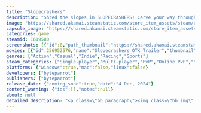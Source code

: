 ```yaml
---
title: "Slopecrashers"
description: "Shred the slopes in SLOPECRASHERS! Carve your way through epic courses, stomp mind-blowing tricks or unite your crew for gnarly multiplayer mayhem. Feel the rush with our next-level physics engine that brings rad arcade snowboarding action to life."
image: "https://shared.akamai.steamstatic.com/store_item_assets/steam/apps/1619580/header.jpg?t=1731765121"
capsule_image: "https://shared.akamai.steamstatic.com/store_item_assets/steam/apps/1619580/d5e67e436dd5e8cc53284a87cce00f550311c902/capsule_231x87.jpg?t=1731765121"
categories: game
steamid: 1619580
screenshots: [{"id":0,"path_thumbnail":"https://shared.akamai.steamstatic.com/store_item_assets/steam/apps/1619580/ss_068a507d626da8fd87ca4f146144956532d6d2b4.600x338.jpg?t=1731765121","path_full":"https://shared.akamai.steamstatic.com/store_item_assets/steam/apps/1619580/ss_068a507d626da8fd87ca4f146144956532d6d2b4.1920x1080.jpg?t=1731765121"},{"id":1,"path_thumbnail":"https://shared.akamai.steamstatic.com/store_item_assets/steam/apps/1619580/ss_470354f05b524a6b0d20f412ba134c6de89344d3.600x338.jpg?t=1731765121","path_full":"https://shared.akamai.steamstatic.com/store_item_assets/steam/apps/1619580/ss_470354f05b524a6b0d20f412ba134c6de89344d3.1920x1080.jpg?t=1731765121"},{"id":2,"path_thumbnail":"https://shared.akamai.steamstatic.com/store_item_assets/steam/apps/1619580/ss_20e1073d52416a235e947d74cd43e5d8989ce720.600x338.jpg?t=1731765121","path_full":"https://shared.akamai.steamstatic.com/store_item_assets/steam/apps/1619580/ss_20e1073d52416a235e947d74cd43e5d8989ce720.1920x1080.jpg?t=1731765121"},{"id":3,"path_thumbnail":"https://shared.akamai.steamstatic.com/store_item_assets/steam/apps/1619580/ss_68610c0e8bd04699cdd5ddc2b1d47aa66929c947.600x338.jpg?t=1731765121","path_full":"https://shared.akamai.steamstatic.com/store_item_assets/steam/apps/1619580/ss_68610c0e8bd04699cdd5ddc2b1d47aa66929c947.1920x1080.jpg?t=1731765121"},{"id":4,"path_thumbnail":"https://shared.akamai.steamstatic.com/store_item_assets/steam/apps/1619580/ss_6e61cf8c5ffafafbbcc383f41c290d436d7a110d.600x338.jpg?t=1731765121","path_full":"https://shared.akamai.steamstatic.com/store_item_assets/steam/apps/1619580/ss_6e61cf8c5ffafafbbcc383f41c290d436d7a110d.1920x1080.jpg?t=1731765121"},{"id":5,"path_thumbnail":"https://shared.akamai.steamstatic.com/store_item_assets/steam/apps/1619580/ss_326ed0f1674892e380636d06c263eefb25b9fca2.600x338.jpg?t=1731765121","path_full":"https://shared.akamai.steamstatic.com/store_item_assets/steam/apps/1619580/ss_326ed0f1674892e380636d06c263eefb25b9fca2.1920x1080.jpg?t=1731765121"},{"id":6,"path_thumbnail":"https://shared.akamai.steamstatic.com/store_item_assets/steam/apps/1619580/ss_352e2f7995589df78ab9f2174c2bf2302c1ec32b.600x338.jpg?t=1731765121","path_full":"https://shared.akamai.steamstatic.com/store_item_assets/steam/apps/1619580/ss_352e2f7995589df78ab9f2174c2bf2302c1ec32b.1920x1080.jpg?t=1731765121"},{"id":7,"path_thumbnail":"https://shared.akamai.steamstatic.com/store_item_assets/steam/apps/1619580/ss_69291f89a823bbc331e4ba47012126106a038147.600x338.jpg?t=1731765121","path_full":"https://shared.akamai.steamstatic.com/store_item_assets/steam/apps/1619580/ss_69291f89a823bbc331e4ba47012126106a038147.1920x1080.jpg?t=1731765121"}]
movies: [{"id":256952576,"name":"Slopecrashers_OTK_Trailer","thumbnail":"https://shared.akamai.steamstatic.com/store_item_assets/steam/apps/256952576/movie.293x165.jpg?t=1686742360","webm":{"480":"http://video.akamai.steamstatic.com/store_trailers/256952576/movie480_vp9.webm?t=1686742360","max":"http://video.akamai.steamstatic.com/store_trailers/256952576/movie_max_vp9.webm?t=1686742360"},"mp4":{"480":"http://video.akamai.steamstatic.com/store_trailers/256952576/movie480.mp4?t=1686742360","max":"http://video.akamai.steamstatic.com/store_trailers/256952576/movie_max.mp4?t=1686742360"},"highlight":true},{"id":256952582,"name":"Slopecrashers_OTK_Gameplay","thumbnail":"https://shared.akamai.steamstatic.com/store_item_assets/steam/apps/256952582/movie.293x165.jpg?t=1686742365","webm":{"480":"http://video.akamai.steamstatic.com/store_trailers/256952582/movie480_vp9.webm?t=1686742365","max":"http://video.akamai.steamstatic.com/store_trailers/256952582/movie_max_vp9.webm?t=1686742365"},"mp4":{"480":"http://video.akamai.steamstatic.com/store_trailers/256952582/movie480.mp4?t=1686742365","max":"http://video.akamai.steamstatic.com/store_trailers/256952582/movie_max.mp4?t=1686742365"},"highlight":true},{"id":256927385,"name":"Slopecrashers_Next_Fest_Trailer","thumbnail":"https://shared.akamai.steamstatic.com/store_item_assets/steam/apps/256927385/movie.293x165.jpg?t=1675152642","webm":{"480":"http://video.akamai.steamstatic.com/store_trailers/256927385/movie480_vp9.webm?t=1675152642","max":"http://video.akamai.steamstatic.com/store_trailers/256927385/movie_max_vp9.webm?t=1675152642"},"mp4":{"480":"http://video.akamai.steamstatic.com/store_trailers/256927385/movie480.mp4?t=1675152642","max":"http://video.akamai.steamstatic.com/store_trailers/256927385/movie_max.mp4?t=1675152642"},"highlight":true}]
genres: ["Action","Casual","Indie","Racing","Sports"]
steam_categories: ["Single-player","Multi-player","PvP","Online PvP","Shared/Split Screen PvP","Co-op","Shared/Split Screen Co-op","Shared/Split Screen","Cross-Platform Multiplayer","Full controller support","Steam Cloud","Remote Play Together"]
platforms: {"windows":true,"mac":false,"linux":false}
developers: ["byteparrot"]
publishers: ["byteparrot"]
release_date: {"coming_soon":true,"date":"4 Dec, 2024"}
content_warning: {"ids":[],"notes":null}
about: null
detailed_description: "<p class=\"bb_paragraph\"><img class=\"bb_img\" src=\"https://shared.akamai.steamstatic.com/store_item_assets/steam/apps/1619580/extras/snowboarding.gif?t=1731765121\" /></p><p class=\"bb_paragraph\">Arcade snowboarding is here! This means <strong>SLOPECRASHERS</strong> is crafted with one thing in mind and that is <strong>FUN</strong>, from the character selection right into the core physics.</p><p class=\"bb_paragraph\"><img class=\"bb_img\" src=\"https://shared.akamai.steamstatic.com/store_item_assets/steam/apps/1619580/extras/stunts.gif?t=1731765121\" /><strong>STUNTS</strong>. <strong>COMBOS</strong>. <strong>BOOST</strong>. <strong>REPEAT</strong>! Chain those tricks together and redeem the combo meter when you are ready for that <strong>EXTRA SPEEDBOOST</strong>! </p><p class=\"bb_paragraph\"><img class=\"bb_img\" src=\"https://shared.akamai.steamstatic.com/store_item_assets/steam/apps/1619580/extras/combatitems.gif?t=1731765121\" />Look out for your opponents causing <strong>EXPLOSIONS</strong>, <strong>MOLES</strong> digging up the ground and more. So collect items and <strong>ATTACK</strong>! (Too stressful? Then choose an item- or opponent-free mode.) </p><h2 class=\"bb_tag\">FEATURES:</h2><ul class=\"bb_ul\"><li><p class=\"bb_paragraph\"> A chaotic band of playable animals! </p></li><li><p class=\"bb_paragraph\"> Different boards and gliders! </p></li><li><p class=\"bb_paragraph\"> Elaborate stunt &amp; combo system with boost reward! </p></li><li><p class=\"bb_paragraph\"> Various environments and slopes! </p></li><li><p class=\"bb_paragraph\"> Lots of game modes (races, battle races, stuntshow, slalom &amp; more)! </p></li><li><p class=\"bb_paragraph\"> Couch coop multiplayer (coop &amp; competitive)! </p></li><li><p class=\"bb_paragraph\"> Campaign and arcade mode with lots of event modifiers! </p></li><li><p class=\"bb_paragraph\"> Online multiplayer for up to 8 players! </p></li></ul><p class=\"bb_paragraph\"><img class=\"bb_img\" src=\"https://shared.akamai.steamstatic.com/store_item_assets/steam/apps/1619580/extras/environments.gif?t=1731765121\" />And these slopes are not just in snow environments. No! Where we're shredding, <strong>WE DON'T NEED SNOW</strong>! So don't wonder if the next race starts in a shopping mall, the desert or a tropical jungle area!</p>"
---
```


